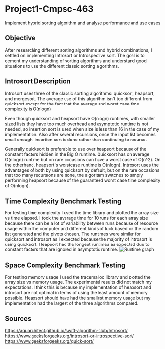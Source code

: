 # Project1-Cmpsc-463
Implement hybrid sorting algorithm and analyze performance and use cases

## Objective
After researching different sorting algorithms and hybrid combinations, I settled on implementing Introsort or Introspective sort. The goal is to cement my understanding of sorting algorithms and understand good situations to use the different classic sorting algorithms.

## Introsort Description
Introsort uses three of the classic sorting algorithms: quicksort, heapsort, and mergesort. The average use of this algorithm isn't too different from quicksort except for the fact that the average and worst case time complexity is O(nlogn)

Even though quicksort and heapsort have O(nlogn) runtimes, with smaller sized lists they have too much overhead and asymptotic runtime is not needed, so insertion sort is used when size is less than 16 in the case of my implementation. Also after several recursions, once the input list becomes small enough, insertion sort is done rather than continuing to recurse. 

Generally quicksort is preferable to use over heapsort because of the constant factors hidden in the Big O runtime. Quicksort has on average O(nlogn) runtime but on rare occasions can have a worst case of O(n^2). On the otherhand, heapsort's worstcase runtime is O(nlogn). Introsort uses the advantages of both by using quicksort by default, but on the rare occasions that too many recursions are done, the algorithm switches to simply performing heapsort because of the guaranteed worst case time complexity of O(nlogn).

## Time Complexity Benchmark Testing
For testing time complexity I used the time library and plotted the array size vs time elapsed. I took the average time for 10 runs for each array size because there can be a lot of variability between runs because of resource usage within the computer and different kinds of luck based on the random list generated and the pivots chosen. The runtimes were similar for quicksort and introsort as I expected because the majority of introsort is using quicksort. Heapsort had the longest runtimes as expected due to constant factors that are ignored in asymptotic runtime.
![Runtime graph](https://raw.github.com/kap6006/Project1-Cmpsc-463/master/Project1-Cmpsc-463)

## Space Complexity Benchmark Testing
For testing memory usage I used the tracemalloc library and plotted the array size vs memory usage. The experimental results did not match my expectations. I think this is because my implementation of heapsort and introsort are not optimal in terms of using the least amount of memory possible. Heapsort should have had the smallest memory usage but my implementation had the largest of the three algorithms compared.


## Sources
https://aquarchitect.github.io/swift-algorithm-club/Introsort/
https://www.geeksforgeeks.org/introsort-or-introspective-sort/
https://www.geeksforgeeks.org/quick-sort/
